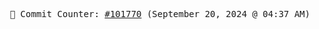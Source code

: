 <p align="center">
    <samp>
        📮 Commit Counter: <a href="https://github.com/Javascript-void0/Javascript-void0/commits/main">#101770</a> (September 20, 2024 @ 04:37 AM)
    </samp>
</p>